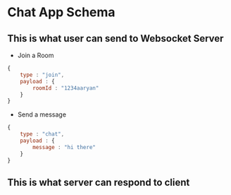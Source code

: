 # Chat App Schema

## This is what user can send to Websocket Server
- Join a Room

```Javascript
{
    type : "join",
    payload : {
        roomId : "1234aaryan"
    }
}
```

- Send a message

```Javascript
{
    type : "chat",
    payload : {
        message : "hi there"
    }
}
```

## This is what server can respond to client



